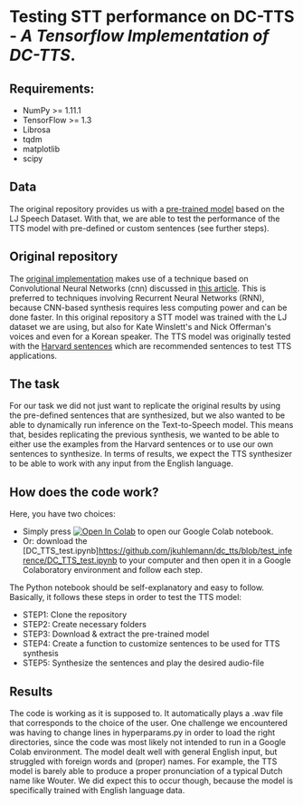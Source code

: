 # Testing STT performance on DC-TTS - _A Tensorflow Implementation of DC-TTS_.  

## Requirements:

* NumPy >= 1.11.1
* TensorFlow >= 1.3
* Librosa
* tqdm
* matplotlib
* scipy

## Data

The original repository provides us with a [pre-trained model](https://www.dropbox.com/s/1oyipstjxh2n5wo/LJ_logdir.tar?dl=0) based on the LJ Speech Dataset. With that, we are able to test the performance of the TTS model with pre-defined or custom sentences (see further steps).


## Original repository

The [original implementation](https://github.com/Kyubyong/dc_tts) makes use of a technique based on Convolutional Neural Networks (cnn) discussed in [this article](https://arxiv.org/abs/1710.08969). This is preferred to techniques involving Recurrent Neural Networks (RNN), because CNN-based synthesis requires less computing power and can be done faster. In this original repository a STT model was trained with the LJ dataset we are using, but also for Kate Winslett's and Nick Offerman's voices and even for a Korean speaker. The TTS model was originally tested with the [Harvard sentences](http://www.cs.columbia.edu/~hgs/audio/harvard.html) which are recommended sentences to test TTS applications.

## The task

For our task we did not just want to replicate the original results by using the pre-defined sentences that are synthesized, but we also wanted to be able to dynamically run inference on the Text-to-Speech model. This means that, besides replicating the previous synthesis, we wanted to be able to either use the examples from the Harvard sentences or to use our own sentences to synthesize. In terms of results, we expect the TTS synthesizer to be able to work with any input from the English language.

## How does the code work?

Here, you have two choices: 
 * Simply press [![Open In Colab](https://colab.research.google.com/assets/colab-badge.svg)](https://colab.research.google.com/drive/1lg4HmCD_GhuoJjLPpfel0npiw5FxBQxk?authuser=1#scrollTo=ZNFKOgHQOtGL) to open our Google Colab notebook. 
 * Or: download the [DC_TTS_test.ipynb]https://github.com/jkuhlemann/dc_tts/blob/test_inference/DC_TTS_test.ipynb to your computer and then open it in a Google Colaboratory environment and follow each step. 

The Python notebook should be self-explanatory and easy to follow. Basically, it follows these steps in order to test the TTS model:

  * STEP1: Clone the repository
  * STEP2: Create necessary folders
  * STEP3: Download & extract the pre-trained model
  * STEP4: Create a function to customize sentences to be used for TTS synthesis
  * STEP5: Synthesize the sentences and play the desired audio-file

## Results

The code is working as it is supposed to. It automatically plays a .wav file that corresponds to the choice of the user. One challenge we encountered was having to change lines in hyperparams.py in order to load the right directories, since the code was most likely not intended to run in a Google Colab environment. The model dealt well with general English input, but struggled with foreign words and (proper) names. For example, the TTS model is barely able to produce a proper pronunciation of a typical Dutch name like Wouter. We did expect this to occur though, because the model is specifically trained with English language data.
